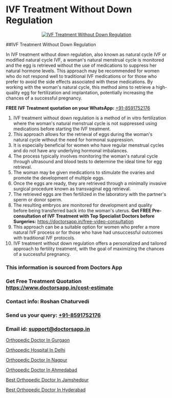 # IVF Treatment Without Down Regulation

<p align="center">
  <a href="https://doctorsapp.in/treatment/ivf-treatment">
    <img src="https://doctorsapp.co.in/uploads/treatment_image/ICSI.jpg" alt="IVF Treatment Without Down Regulation">
  </a>
</p>
##IVF Treatment Without Down Regulation

In IVF treatment without down regulation, also known as natural cycle IVF or modified natural cycle IVF, a woman's natural menstrual cycle is monitored and the egg is retrieved without the use of medications to suppress her natural hormone levels. This approach may be recommended for women who do not respond well to traditional IVF medications or for those who prefer to avoid the side effects associated with these medications. By working with the woman's natural cycle, this method aims to retrieve a high-quality egg for fertilization and implantation, potentially increasing the chances of a successful pregnancy.

**FREE IVF Treatment quotation on your WhatsApp:**  [+91-8591752176](https://api.whatsapp.com/send?phone=8591752176)

1) IVF treatment without down regulation is a method of in vitro fertilization where the woman's natural menstrual cycle is not suppressed using medications before starting the IVF treatment.
2) This approach allows for the retrieval of eggs during the woman's natural cycle without the need for hormonal suppression.
3) It is especially beneficial for women who have regular menstrual cycles and do not have any underlying hormonal imbalances.
4) The process typically involves monitoring the woman's natural cycle through ultrasound and blood tests to determine the ideal time for egg retrieval.
5) The woman may be given medications to stimulate the ovaries and promote the development of multiple eggs.
6) Once the eggs are ready, they are retrieved through a minimally invasive surgical procedure known as transvaginal egg retrieval.
7) The retrieved eggs are then fertilized in the laboratory with the partner's sperm or donor sperm.
8) The resulting embryos are monitored for development and quality before being transferred back into the woman's uterus.
**Get FREE Pre-consultation of IVF Treatment with Top Specialist Doctors before Surgeries:** https://doctorsapp.in/free-video-consultation
9) This approach can be a suitable option for women who prefer a more natural IVF process or for those who have had unsuccessful outcomes with traditional IVF protocols.
10) IVF treatment without down regulation offers a personalized and tailored approach to fertility treatment, with the goal of maximizing the chances of a successful pregnancy.

### This information is sourced from Doctors App 
### Get Free Treatment Quotation https://www.doctorsapp.in/cost-estimate
### Contact info: Roshan Chaturvedi 
### Send us your query: [+91-8591752176](https://api.whatsapp.com/send?phone=8591752176) 
### Email id: support@doctorsapp.in

[Orthopedic Doctor In Gurgaon](https://www.linkedin.com/pulse/orthopedic-doctor-gurgaon-doctorsapp-dhaka-f1x1e?trackingId=o48%2Fe7uKVNS4ILxItDOLVg%3D%3D&lipi=urn%3Ali%3Apage%3Ad_flagship3_company_admin%3Bo%2BosOGJBSO63YocmsfjAZA%3D%3D)

[Orthopedic Hospital In Delhi](https://www.linkedin.com/pulse/best-orthopedic-surgeon-delhi-doctorsapp-chittagong-74wee?trackingId=NJ%2Fl3Tt0YI20Gc0FX374Uw%3D%3D&lipi=urn%3Ali%3Apage%3Ad_flagship3_company_admin%3BUjs5mcUZR9ewYOKOFkpg2w%3D%3D)

[Orthopedic Doctor In Nagpur](https://medium.com/@vimalrana22/orthopedic-doctor-in-nagpur-fb86f7f294aa)

[Orthopedic Doctor In Ahmedabad](https://medium.com/@vimalrana22/orthopedic-doctor-in-ahmedabad-180e68c3f3f8)

[Best Orthopedic Doctor In Jamshedpur](https://doctors-apps.github.io/doctorsapp/best-orthopedic-doctor-in-jamshedpur)

[Best Orthopedic Doctor In Hyderabad](https://doctors-apps.github.io/doctorsapp/best-orthopedic-doctor-in-hyderabad)

